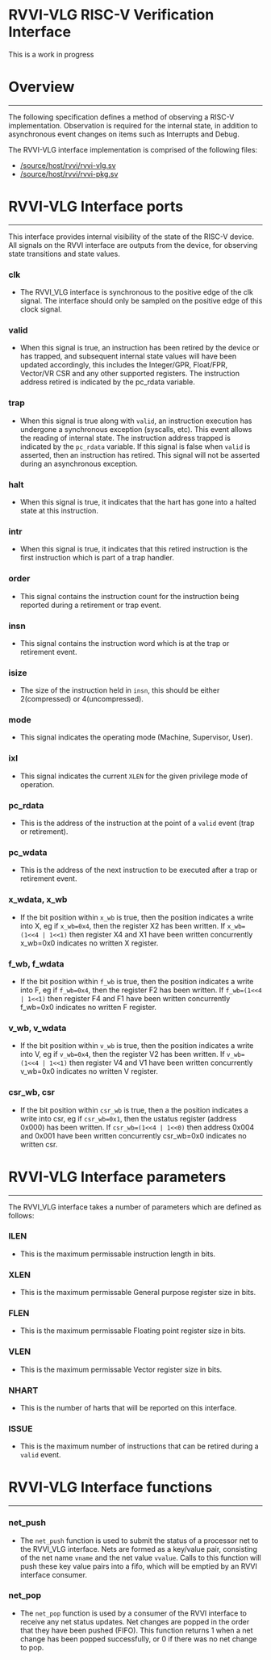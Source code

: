 # RVVI-VLG RISC-V Verification Interface

This is a work in progress


# Overview
----
The following specification defines a method of observing a RISC-V
implementation. Observation is required for the internal state, in addition to
asynchronous event changes on items such as Interrupts and Debug.

The RVVI-VLG interface implementation is comprised of the following files:
- [/source/host/rvvi/rvvi-vlg.sv](../source/host/rvvi/rvvi-vlg.sv)
- [/source/host/rvvi/rvvi-pkg.sv](../source/host/rvvi/rvvi-pkg.sv)


# RVVI-VLG Interface ports
----
This interface provides internal visibility of the state of the RISC-V device.
All signals on the RVVI interface are outputs from the device, for observing
state transitions and state values.

### clk
- The RVVI_VLG interface is synchronous to the positive edge of the clk signal.
  The interface should only be sampled on the positive edge of this clock
  signal.

### valid
- When this signal is true, an instruction has been retired by the device or has
  trapped, and subsequent internal state values will have been updated
  accordingly, this includes the Integer/GPR, Float/FPR, Vector/VR CSR and any
  other supported registers. The instruction address retired is indicated by the
  pc_rdata variable.

### trap
- When this signal is true along with `valid`, an instruction execution has
  undergone a synchronous exception (syscalls, etc). This event allows the
  reading of internal state. The instruction address trapped is indicated by the
  `pc_rdata` variable. If this signal is false when `valid` is asserted, then an
  instruction has retired. This signal will not be asserted during an
  asynchronous exception.

### halt
- When this signal is true, it indicates that the hart has gone into a halted
  state at this instruction.

### intr
- When this signal is true, it indicates that this retired instruction is the
  first instruction which is part of a trap handler.

### order
- This signal contains the instruction count for the instruction being reported
  during a retirement or trap event.

### insn
- This signal contains the instruction word which is at the trap or retirement
  event.

### isize
- The size of the instruction held in `insn`, this should be either
  2(compressed) or 4(uncompressed).

### mode
- This signal indicates the operating mode (Machine, Supervisor, User).

### ixl
- This signal indicates the current `XLEN` for the given privilege mode of
  operation.

### pc_rdata
- This is the address of the instruction at the point of a `valid` event (trap
  or retirement).

### pc_wdata
- This is the address of the next instruction to be executed after a trap or
  retirement event.

### x_wdata, x_wb
- If the bit position within `x_wb` is true, then the position indicates a write
  into X, eg if `x_wb=0x4`, then the register X2 has been written. If
  `x_wb=(1<<4 | 1<<1)` then register X4 and X1 have been written concurrently
  x_wb=0x0 indicates no written X register.

### f_wb, f_wdata
- If the bit position within `f_wb` is true, then the position indicates a write
  into F, eg if `f_wb=0x4`, then the register F2 has been written. If
  `f_wb=(1<<4 | 1<<1)` then register F4 and F1 have been written concurrently
  f_wb=0x0 indicates no written F register.

### v_wb, v_wdata
- If the bit position within `v_wb` is true, then the position indicates a write
  into V, eg if `v_wb=0x4`, then the register V2 has been written. If
  `v_wb=(1<<4 | 1<<1)` then register V4 and V1 have been written concurrently
  v_wb=0x0 indicates no written V register.

### csr_wb, csr
- If the bit position within `csr_wb` is true, then a the position indicates a
  write into csr, eg if `csr_wb=0x1`, then the ustatus register (address 0x000)
  has been written. If `csr_wb=(1<<4 | 1<<0)` then address 0x004 and 0x001 have
  been written concurrently csr_wb=0x0 indicates no written csr.


# RVVI-VLG Interface parameters
----

The RVVI_VLG interface takes a number of parameters which are defined as
follows:

### ILEN
- This is the maximum permissable instruction length in bits.

### XLEN
- This is the maximum permissable General purpose register size in bits.

### FLEN
- This is the maximum permissable Floating point register size in bits.

### VLEN
- This is the maximum permissable Vector register size in bits.

### NHART
- This is the number of harts that will be reported on this interface.

### ISSUE
- This is the maximum number of instructions that can be retired during a
  `valid` event.


# RVVI-VLG Interface functions
----

### net_push
- The `net_push` function is used to submit the status of a processor net to the
  RVVI_VLG interface. Nets are formed as a key/value pair, consisting of the
  net name `vname` and the net value `vvalue`.  Calls to this function will push
  these key value pairs into a fifo, which will be emptied by an RVVI interface
  consumer.

### net_pop
- The `net_pop` function is used by a consumer of the RVVI interface to receive
  any net status updates.  Net changes are popped in the order that they have
  been pushed (FIFO).  This function returns 1 when a net change has been popped
  successfully, or 0 if there was no net change to pop.
